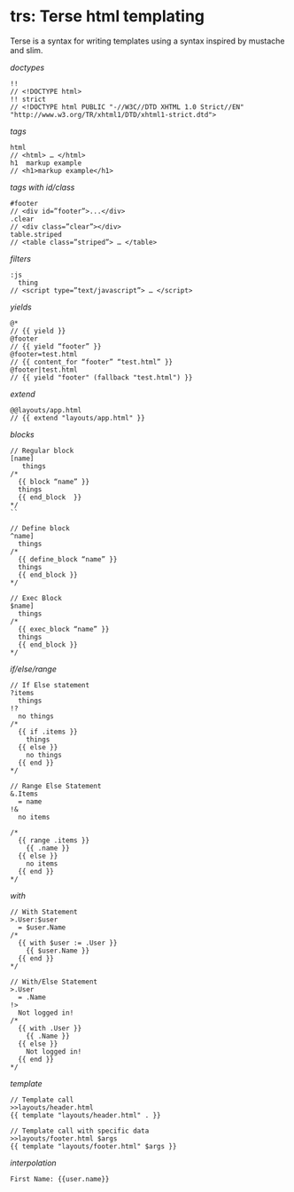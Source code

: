 trs: Terse html templating
==========================

Terse is a syntax for writing templates using a syntax inspired by mustache and
slim.

_doctypes_

```
!!
// <!DOCTYPE html>
!! strict
// <!DOCTYPE html PUBLIC "-//W3C//DTD XHTML 1.0 Strict//EN" "http://www.w3.org/TR/xhtml1/DTD/xhtml1-strict.dtd">
```

_tags_

```
html
// <html> … </html>
h1  markup example 
// <h1>markup example</h1>
```

_tags with id/class_

```
#footer
// <div id=”footer”>...</div>
.clear
// <div class=”clear”></div>
table.striped
// <table class=”striped”> … </table>
```

_filters_

```
:js
  thing
// <script type=”text/javascript”> … </script>
```

_yields_

```
@*
// {{ yield }}
@footer
// {{ yield “footer” }}
@footer=test.html 
// {{ content_for “footer” “test.html” }}
@footer|test.html
// {{ yield "footer" (fallback "test.html") }}
```

_extend_

```
@@layouts/app.html
// {{ extend "layouts/app.html" }}
```

_blocks_

```
// Regular block
[name]
   things
/*
  {{ block “name” }}
  things
  {{ end_block  }}
*/
``
```

```
// Define block
^name]
  things
/*
  {{ define_block “name” }}
  things
  {{ end_block }}
*/
```

```
// Exec Block
$name]
  things
/*
  {{ exec_block “name” }}
  things
  {{ end_block }}
*/
```

_if/else/range_
```
// If Else statement
?items
  things
!?
  no things
/*
  {{ if .items }}
    things
  {{ else }}
    no things
  {{ end }}
*/
```

```
// Range Else Statement
&.Items
  = name
!&
  no items

/*
  {{ range .items }}
    {{ .name }}
  {{ else }}
    no items
  {{ end }}
*/
```

_with_

```
// With Statement
>.User:$user
  = $user.Name
/*
  {{ with $user := .User }} 
    {{ $user.Name }}
  {{ end }}
*/

// With/Else Statement
>.User
  = .Name
!>
  Not logged in!
/*
  {{ with .User }}
    {{ .Name }}
  {{ else }}
    Not logged in!
  {{ end }}
*/
```

_template_

```
// Template call
>>layouts/header.html
{{ template "layouts/header.html" . }}

// Template call with specific data
>>layouts/footer.html $args
{{ template "layouts/footer.html" $args }}
```

_interpolation_

```
First Name: {{user.name}}
```
